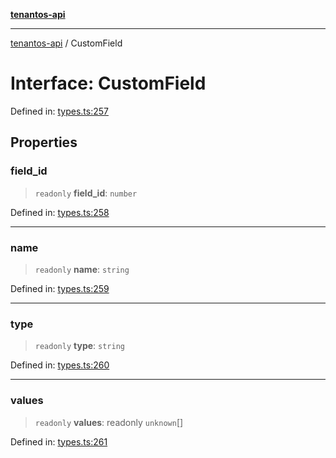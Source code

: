 [**tenantos-api**](../README.md)

***

[tenantos-api](../globals.md) / CustomField

# Interface: CustomField

Defined in: [types.ts:257](https://github.com/shadmanZero/tenantos-api/blob/fe61944d7cb3ee6cc3061a8309e45287291cb501/src/types.ts#L257)

## Properties

### field\_id

> `readonly` **field\_id**: `number`

Defined in: [types.ts:258](https://github.com/shadmanZero/tenantos-api/blob/fe61944d7cb3ee6cc3061a8309e45287291cb501/src/types.ts#L258)

***

### name

> `readonly` **name**: `string`

Defined in: [types.ts:259](https://github.com/shadmanZero/tenantos-api/blob/fe61944d7cb3ee6cc3061a8309e45287291cb501/src/types.ts#L259)

***

### type

> `readonly` **type**: `string`

Defined in: [types.ts:260](https://github.com/shadmanZero/tenantos-api/blob/fe61944d7cb3ee6cc3061a8309e45287291cb501/src/types.ts#L260)

***

### values

> `readonly` **values**: readonly `unknown`[]

Defined in: [types.ts:261](https://github.com/shadmanZero/tenantos-api/blob/fe61944d7cb3ee6cc3061a8309e45287291cb501/src/types.ts#L261)
